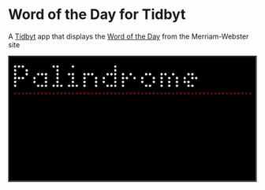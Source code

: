 # Word of the Day for Tidbyt
A [Tidbyt](https://tidbyt.com) app that displays the [Word of the Day](https://www.merriam-webster.com/word-of-the-day) from the Merriam-Webster site

![](https://github.com/posburn/tidbyt_WordOfTheDay/blob/main/wordOfTheDay.gif)
